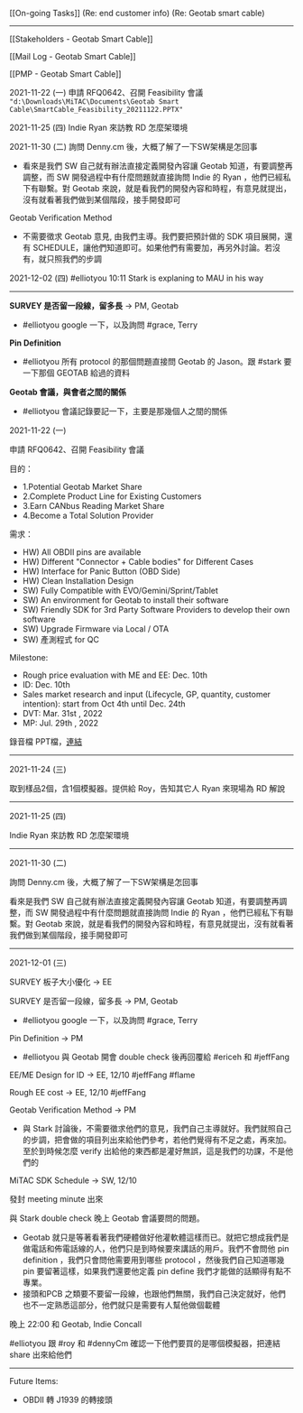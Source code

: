 [[On-going Tasks]]
(Re: end customer info)
(Re: Geotab smart cable)

---

[[Stakeholders - Geotab Smart Cable]]

[[Mail Log - Geotab Smart Cable]]

[[PMP - Geotab Smart Cable]]

2021-11-22 (一) 申請 RFQ0642、召開 Feasibility 會議
`"d:\Downloads\MiTAC\Documents\Geotab Smart Cable\SmartCable_Feasibility_20211122.PPTX" `

2021-11-25 (四) Indie Ryan 來訪教 RD 怎麼架環境 

2021-11-30 (二) 詢問 Denny.cm 後，大概了解了一下SW架構是怎回事
- 看來是我們 SW 自己就有辦法直接定義開發內容讓 Geotab 知道，有要調整再調整，而 SW 開發過程中有什麼問題就直接詢問 Indie 的 Ryan ，他們已經私下有聯繫。對 Geotab 來說，就是看我們的開發內容和時程，有意見就提出，沒有就看著我們做到某個階段，接手開發即可

Geotab Verification Method
- 不需要徵求 Geotab 意見, 由我們主導。我們要把預計做的 SDK 項目展開，還有 SCHEDULE，讓他們知道即可。如果他們有需要加，再另外討論。若沒有，就只照我們的步調

2021-12-02 (四) #elliotyou 10:11 Stark is explaning to MAU in his way

---

**SURVEY 是否留一段線，留多長** → PM, Geotab 
- #elliotyou google 一下，以及詢問 #grace, Terry

**Pin Definition** 
- #elliotyou 所有 protocol 的那個問題直接問 Geotab 的 Jason。跟 #stark 要一下那個 GEOTAB 給過的資料

**Geotab 會議，與會者之間的關係**
- #elliotyou 會議記錄要記一下，主要是那幾個人之間的關係


2021-11-22 (一)

申請 RFQ0642、召開 Feasibility 會議

目的：
- 1.Potential Geotab Market Share
- 2.Complete Product Line for Existing Customers
- 3.Earn CANbus Reading Market Share
- 4.Become a Total Solution Provider

需求：
- HW) All OBDⅡ pins are available
- HW) Different "Connector + Cable bodies" for Different Cases
- HW) Interface for Panic Button (OBD Side)
- HW) Clean Installation Design
- SW) Fully Compatible with EVO/Gemini/Sprint/Tablet
- SW) An environment for Geotab to install their software
- SW) Friendly SDK for 3rd Party Software Providers to develop their own software
- SW) Upgrade Firmware via Local / OTA
- SW) 產測程式 for QC

Milestone:
- Rough price evaluation with ME and EE: Dec. 10th 
- ID: Dec. 10th 
- Sales market research and input (Lifecycle, GP, quantity, customer intention): start from Oct 4th until Dec. 24th  
- DVT: Mar. 31st , 2022
- MP: Jul. 29th , 2022

錄音檔
PPT檔，[連結](https://docs.google.com/presentation/d/1kTxEE9ZZdIr1WkKOGnNbc5hw0OElkF_w/edit?usp=sharing&ouid=112782493369308983971&rtpof=true&sd=true) 

---

2021-11-24 (三)

取到樣品2個，含1個模擬器。提供給 Roy，告知其它人 
Ryan 來現場為 RD 解說 

---

2021-11-25 (四)

Indie Ryan 來訪教 RD 怎麼架環境 

---

2021-11-30 (二)

詢問 Denny.cm 後，大概了解了一下SW架構是怎回事

看來是我們 SW 自己就有辦法直接定義開發內容讓 Geotab 知道，有要調整再調整，而 SW 開發過程中有什麼問題就直接詢問 Indie 的 Ryan ，他們已經私下有聯繫。對 Geotab 來說，就是看我們的開發內容和時程，有意見就提出，沒有就看著我們做到某個階段，接手開發即可

---

2021-12-01 (三)

SURVEY 板子大小優化 → EE

SURVEY 是否留一段線，留多長 → PM, Geotab 
- #elliotyou google 一下，以及詢問 #grace, Terry

Pin Definition → PM 
- #elliotyou 與 Geotab 開會 double check 後再回覆給 #ericeh 和 #jeffFang

EE/ME Design for ID → EE, 12/10 #jeffFang #flame

Rough EE cost → EE, 12/10 #jeffFang 

Geotab Verification Method → PM 
- 與 Stark 討論後，不需要徵求他們的意見，我們自己主導就好。我們就照自己的步調，把會做的項目列出來給他們參考，若他們覺得有不足之處，再來加。至於到時候怎麼 verify 出給他的東西都是灌好無誤，這是我們的功課，不是他們的

MiTAC SDK Schedule → SW, 12/10

發封 meeting minute 出來 

與 Stark double check 晚上 Geotab 會議要問的問題。
- Geotab 就只是等著看著我們硬體做好他灌軟體這樣而已。就把它想成我們是做電話和佈電話線的人，他們只是到時候要來講話的用戶。我們不會問他 pin definition ，我們只會問他需要用到哪些 protocol ，然後我們自己知道哪幾 pin 要留著這樣，如果我們還要他定義 pin define 我們才能做的話顯得有點不專業。
- 接頭和PCB 之類要不要留一段線，也跟他們無關，我們自己決定就好，他們也不一定熟悉這部分，他們就只是需要有人幫他做個載體

晚上 22:00 和 Geotab, Indie Concall

#elliotyou 跟 #roy 和 #dennyCm 確認一下他們要買的是哪個模擬器，把連結 share 出來給他們

---

Future Items:
- OBDⅡ 轉 J1939 的轉接頭


